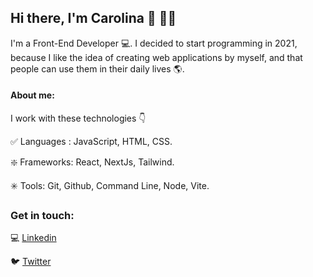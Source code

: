 ## Hi there, I'm Carolina 👋 👩‍💻

I'm a Front-End Developer  💻. I decided to start programming in 2021, because I like the idea of creating web applications by myself, and that people can use them in their daily lives 🌎. 

#### About me:
I work with these technologies 👇

✅ Languages : JavaScript, HTML, CSS.

❇️ Frameworks: React, NextJs, Tailwind. 

✳️ Tools: Git, Github, Command Line, Node, Vite.

### Get in touch:

💻 [Linkedin](https://www.linkedin.com/in/carolinaguzmandev/)

🐦 [Twitter](https://twitter.com/CaroEunice_) 
